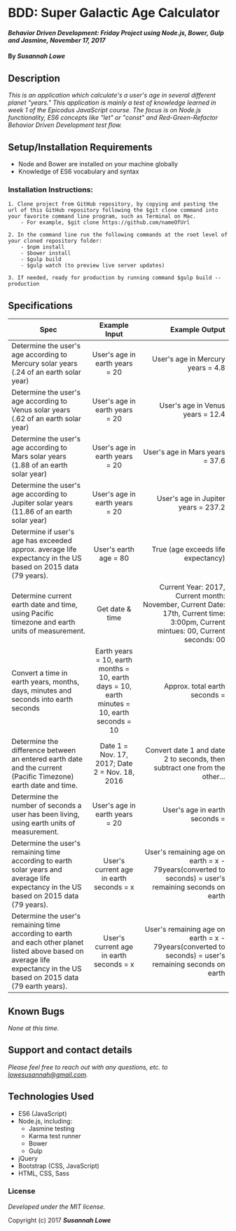 # BDD: Super Galactic Age Calculator

#### _Behavior Driven Development: Friday Project using Node.js, Bower, Gulp and Jasmine, November 17, 2017_


#### By _**Susannah Lowe**_

## Description

_This is an application which calculate's a user's age in several different planet "years." This application is mainly a test of knowledge learned in week 1 of the Epicodus JavaScript course. The focus is on Node.js functionality, ES6 concepts like "let" or "const" and Red-Green-Refactor Behavior Driven Development test flow._ 


## Setup/Installation Requirements
   * Node and Bower are installed on your machine globally
   * Knowledge of ES6 vocabulary and syntax

  ### Installation Instructions: 
    1. Clone project from GitHub repository, by copying and pasting the url of this GitHub repository following the $git clone command into your favorite command line program, such as Terminal on Mac.  
        - For example, $git clone https://github.com/nameOfUrl
        
    2. In the command line run the following commands at the root level of your cloned repository folder: 
        - $npm install 
        - $bower install
        - $gulp build
        - $gulp watch (to preview live server updates)
    
    3. If needed, ready for production by running command $gulp build --production


## Specifications

| Spec        | Example Input           | Example Output  |
| ------------- |:-------------:| -----:|
| Determine the user's age according to Mercury solar years (.24 of an earth solar year)      | User's age in earth years = 20      |   User's age in Mercury years = 4.8  |
| Determine the user's age according to Venus solar years (.62 of an earth solar year)      | User's age in earth years = 20      |   User's age in Venus years = 12.4  |
| Determine the user's age according to Mars solar years (1.88 of an earth solar year)      | User's age in earth years = 20      |   User's age in Mars years = 37.6  |
| Determine the user's age according to Jupiter solar years (11.86 of an earth solar year)      | User's age in earth years = 20      |   User's age in Jupiter years = 237.2 |
| Determine if user's age has exceeded approx. average life expectancy in the US based on 2015 data (79 years).      | User's earth age = 80 | True (age exceeds life expectancy) |
| Determine current earth date and time, using Pacific timezone and earth units of measurement.      | Get date & time | Current Year: 2017, Current month: November, Current Date: 17th, Current time: 3:00pm, Current mintues: 00, Current seconds: 00 |
| Convert a time in earth years, months, days, minutes and seconds into earth seconds | Earth years = 10, earth months = 10, earth days = 10, earth minutes = 10, earth seconds = 10 | Approx. total earth seconds = 
| Determine the difference between an entered earth date and the current (Pacific Timezone) earth date and time.    | Date 1 = Nov. 17, 2017; Date 2 = Nov. 18, 2016     |   Convert date 1 and date 2 to seconds, then subtract one from the other...   |
| Determine the number of seconds a user has been living, using earth units of measurement. | User's age in earth years = 20     |    User's age in earth seconds =  |
| Determine the user's remaining time according to earth solar years and average life expectancy in the US based on 2015 data (79 years).     | User's current age in earth seconds = x   |   User's remaining age on earth  = x - 79years(converted to seconds) = user's remaining seconds on earth  |
| Determine the user's remaining time according to earth and each other planet listed above based on average life expectancy in the US based on 2015 data (79 earth years).     | User's current age in earth seconds = x   |   User's remaining age on earth  = x - 79years(converted to seconds) = user's remaining seconds on earth  |


## Known Bugs

_None at this time._


## Support and contact details

_Please feel free to reach out with any questions, etc. to lowesusannah@gmail.com._


## Technologies Used

* ES6 (JavaScript)
* Node.js, including: 
  - Jasmine testing
  - Karma test runner
  - Bower
  - Gulp 
* jQuery
* Bootstrap (CSS, JavaScript) 
* HTML, CSS, Sass


### License

*Developed under the MIT license.*

Copyright (c) 2017 **_Susannah Lowe_**
